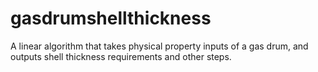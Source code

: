 # gasdrumshellthickness
A linear algorithm that takes physical property inputs of a gas drum, and outputs shell thickness requirements and other steps.
